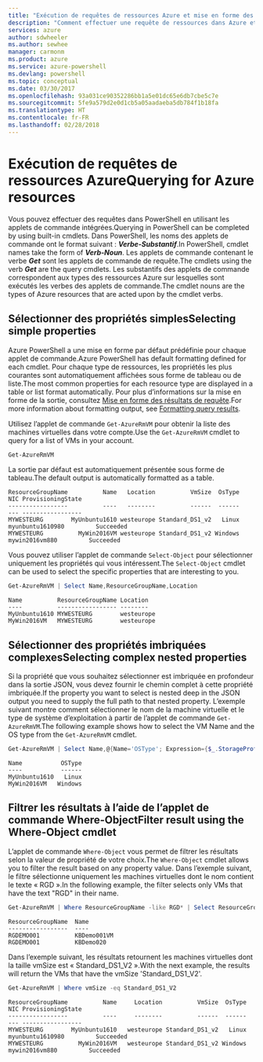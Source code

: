 ```yaml
---
title: "Exécution de requêtes de ressources Azure et mise en forme des résultats | Microsoft Docs"
description: "Comment effectuer une requête de ressources dans Azure et mettre en forme les résultats."
services: azure
author: sdwheeler
ms.author: sewhee
manager: carmonm
ms.product: azure
ms.service: azure-powershell
ms.devlang: powershell
ms.topic: conceptual
ms.date: 03/30/2017
ms.openlocfilehash: 93a031ce90352286bb1a5e01dc65e6db7cbe5c7e
ms.sourcegitcommit: 5fe9a579d2e0d1cb5a05aadaeba5db784f1b18fa
ms.translationtype: HT
ms.contentlocale: fr-FR
ms.lasthandoff: 02/28/2018
---
```

# <a name="querying-for-azure-resources"></a><span data-ttu-id="b31ca-103">Exécution de requêtes de ressources Azure</span><span class="sxs-lookup"><span data-stu-id="b31ca-103">Querying for Azure resources</span></span>

<span data-ttu-id="b31ca-104">Vous pouvez effectuer des requêtes dans PowerShell en utilisant les applets de commande intégrées.</span><span class="sxs-lookup"><span data-stu-id="b31ca-104">Querying in PowerShell can be completed by using built-in cmdlets.</span></span> <span data-ttu-id="b31ca-105">Dans PowerShell, les noms des applets de commande ont le format suivant : **_Verbe-Substantif_**.</span><span class="sxs-lookup"><span data-stu-id="b31ca-105">In PowerShell, cmdlet names take the form of **_Verb-Noun_**.</span></span> <span data-ttu-id="b31ca-106">Les applets de commande contenant le verbe **_Get_** sont les applets de commande de requête.</span><span class="sxs-lookup"><span data-stu-id="b31ca-106">The cmdlets using the verb **_Get_** are the query cmdlets.</span></span> <span data-ttu-id="b31ca-107">Les substantifs des applets de commande correspondent aux types des ressources Azure sur lesquelles sont exécutés les verbes des applets de commande.</span><span class="sxs-lookup"><span data-stu-id="b31ca-107">The cmdlet nouns are the types of Azure resources that are acted upon by the cmdlet verbs.</span></span>


## <a name="selecting-simple-properties"></a><span data-ttu-id="b31ca-108">Sélectionner des propriétés simples</span><span class="sxs-lookup"><span data-stu-id="b31ca-108">Selecting simple properties</span></span>

<span data-ttu-id="b31ca-109">Azure PowerShell a une mise en forme par défaut prédéfinie pour chaque applet de commande.</span><span class="sxs-lookup"><span data-stu-id="b31ca-109">Azure PowerShell has default formatting defined for each cmdlet.</span></span> <span data-ttu-id="b31ca-110">Pour chaque type de ressources, les propriétés les plus courantes sont automatiquement affichées sous forme de tableau ou de liste.</span><span class="sxs-lookup"><span data-stu-id="b31ca-110">The most common properties for each resource type are displayed in a table or list format automatically.</span></span> <span data-ttu-id="b31ca-111">Pour plus d’informations sur la mise en forme de la sortie, consultez [Mise en forme des résultats de requête](formatting-output.md).</span><span class="sxs-lookup"><span data-stu-id="b31ca-111">For more information about formatting output, see [Formatting query results](formatting-output.md).</span></span>

<span data-ttu-id="b31ca-112">Utilisez l’applet de commande `Get-AzureRmVM` pour obtenir la liste des machines virtuelles dans votre compte.</span><span class="sxs-lookup"><span data-stu-id="b31ca-112">Use the `Get-AzureRmVM` cmdlet to query for a list of VMs in your account.</span></span>

```powershell
Get-AzureRmVM
```

<span data-ttu-id="b31ca-113">La sortie par défaut est automatiquement présentée sous forme de tableau.</span><span class="sxs-lookup"><span data-stu-id="b31ca-113">The default output is automatically formatted as a table.</span></span>

```
ResourceGroupName          Name   Location          VmSize  OsType              NIC ProvisioningState
-----------------          ----   --------          ------  ------              --- -----------------
MYWESTEURG        MyUnbuntu1610 westeurope Standard_DS1_v2   Linux myunbuntu1610980         Succeeded
MYWESTEURG          MyWin2016VM westeurope Standard_DS1_v2 Windows   mywin2016vm880         Succeeded
```

<span data-ttu-id="b31ca-114">Vous pouvez utiliser l’applet de commande `Select-Object` pour sélectionner uniquement les propriétés qui vous intéressent.</span><span class="sxs-lookup"><span data-stu-id="b31ca-114">The `Select-Object` cmdlet can be used to select the specific properties that are interesting to you.</span></span>

```powershell
Get-AzureRmVM | Select Name,ResourceGroupName,Location
```

```
Name          ResourceGroupName Location
----          ----------------- --------
MyUnbuntu1610 MYWESTEURG        westeurope
MyWin2016VM   MYWESTEURG        westeurope
```

## <a name="selecting-complex-nested-properties"></a><span data-ttu-id="b31ca-115">Sélectionner des propriétés imbriquées complexes</span><span class="sxs-lookup"><span data-stu-id="b31ca-115">Selecting complex nested properties</span></span>

<span data-ttu-id="b31ca-116">Si la propriété que vous souhaitez sélectionner est imbriquée en profondeur dans la sortie JSON, vous devez fournir le chemin complet à cette propriété imbriquée.</span><span class="sxs-lookup"><span data-stu-id="b31ca-116">If the property you want to select is nested deep in the JSON output you need to supply the full path to that nested property.</span></span> <span data-ttu-id="b31ca-117">L’exemple suivant montre comment sélectionner le nom de la machine virtuelle et le type de système d’exploitation à partir de l’applet de commande `Get-AzureRmVM`.</span><span class="sxs-lookup"><span data-stu-id="b31ca-117">The following example shows how to select the VM Name and the OS type from the `Get-AzureRmVM` cmdlet.</span></span>

```powershell
Get-AzureRmVM | Select Name,@{Name='OSType'; Expression={$_.StorageProfile.OSDisk.OSType}}
```

```
Name           OSType
----           ------
MyUnbuntu1610   Linux
MyWin2016VM   Windows
```

## <a name="filter-result-using-the-where-object-cmdlet"></a><span data-ttu-id="b31ca-118">Filtrer les résultats à l’aide de l’applet de commande Where-Object</span><span class="sxs-lookup"><span data-stu-id="b31ca-118">Filter result using the Where-Object cmdlet</span></span>

<span data-ttu-id="b31ca-119">L’applet de commande `Where-Object` vous permet de filtrer les résultats selon la valeur de propriété de votre choix.</span><span class="sxs-lookup"><span data-stu-id="b31ca-119">The `Where-Object` cmdlet allows you to filter the result based on any property value.</span></span> <span data-ttu-id="b31ca-120">Dans l’exemple suivant, le filtre sélectionne uniquement les machines virtuelles dont le nom contient le texte « RGD ».</span><span class="sxs-lookup"><span data-stu-id="b31ca-120">In the following example, the filter selects only VMs that have the text "RGD" in their name.</span></span>

```powershell
Get-AzureRmVM | Where ResourceGroupName -like RGD* | Select ResourceGroupName,Name
```

```
ResourceGroupName  Name
-----------------  ----
RGDEMO001          KBDemo001VM
RGDEMO001          KBDemo020
```

<span data-ttu-id="b31ca-121">Dans l’exemple suivant, les résultats retournent les machines virtuelles dont la taille vmSize est « Standard_DS1_V2 ».</span><span class="sxs-lookup"><span data-stu-id="b31ca-121">With the next example, the results will return the VMs that have the vmSize 'Standard_DS1_V2'.</span></span>

```powershell
Get-AzureRmVM | Where vmSize -eq Standard_DS1_V2
```

```
ResourceGroupName          Name     Location          VmSize  OsType              NIC ProvisioningState
-----------------          ----     --------          ------  ------              --- -----------------
MYWESTEURG        MyUnbuntu1610   westeurope Standard_DS1_v2   Linux myunbuntu1610980         Succeeded
MYWESTEURG          MyWin2016VM   westeurope Standard_DS1_v2 Windows   mywin2016vm880         Succeeded
```
